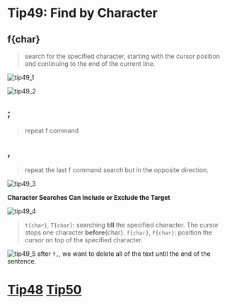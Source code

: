 # Tip49: Find by Character

## f{char}
>search for the specified character, starting with the cursor position and continuing to the end of the current line.

![tip49_1](images/tip49_1.png)

![tip49_2](images/tip49_2.png)

## ;
>repeat f command

## ,
>repeat the last f command search but in the opposite direction.

![tip49_3](images/tip49_3.png)


**Character Searches Can Include or Exclude the Target**

![tip49_4](images/tip49_4.png)

>`t{char}`, `T{char}`: searching **till** the specified character. The cursor stops one character **before**{char}.
>`f{char}`, `F{char}`: position the cursor on top of the specified character.

![tip49_5](images/tip49_5.png)
after `f,`, we want to delete all of the text until the end of the sentence.

# [Tip48](tip48.md) [Tip50](tip50.md)
